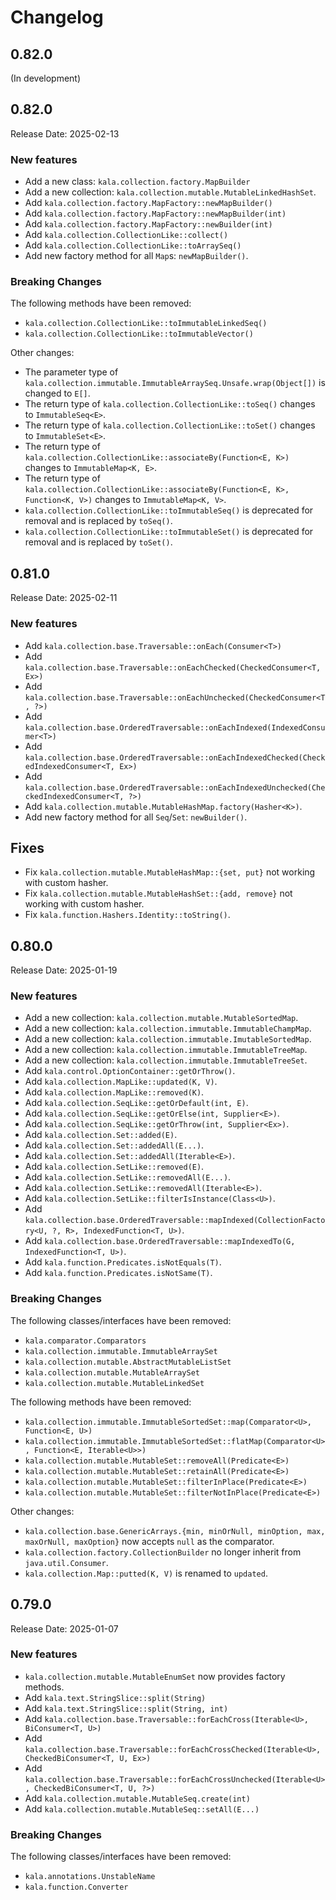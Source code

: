 # Changelog

## 0.82.0

(In development)

## 0.82.0

Release Date: 2025-02-13

### New features

* Add a new class: `kala.collection.factory.MapBuilder`
* Add a new collection: `kala.collection.mutable.MutableLinkedHashSet`.
* Add `kala.collection.factory.MapFactory::newMapBuilder()`
* Add `kala.collection.factory.MapFactory::newMapBuilder(int)`
* Add `kala.collection.factory.MapFactory::newBuilder(int)`
* Add `kala.collection.CollectionLike::collect()`
* Add `kala.collection.CollectionLike::toArraySeq()`
* Add new factory method for all `Map`s: `newMapBuilder()`.

### Breaking Changes

The following methods have been removed:

* `kala.collection.CollectionLike::toImmutableLinkedSeq()`
* `kala.collection.CollectionLike::toImmutableVector()`

Other changes:

* The parameter type of `kala.collection.immutable.ImmutableArraySeq.Unsafe.wrap(Object[])` is changed to `E[]`.
* The return type of `kala.collection.CollectionLike::toSeq()` changes to `ImmutableSeq<E>`.
* The return type of `kala.collection.CollectionLike::toSet()` changes to `ImmutableSet<E>`.
* The return type of `kala.collection.CollectionLike::associateBy(Function<E, K>)` changes to `ImmutableMap<K, E>`.
* The return type of `kala.collection.CollectionLike::associateBy(Function<E, K>, Function<K, V>)` changes to `ImmutableMap<K, V>`.
* `kala.collection.CollectionLike::toImmutableSeq()` is deprecated for removal and is replaced by `toSeq()`.
* `kala.collection.CollectionLike::toImmutableSet()` is deprecated for removal and is replaced by `toSet()`.

## 0.81.0

Release Date: 2025-02-11

### New features

* Add `kala.collection.base.Traversable::onEach(Consumer<T>)`
* Add `kala.collection.base.Traversable::onEachChecked(CheckedConsumer<T, Ex>)`
* Add `kala.collection.base.Traversable::onEachUnchecked(CheckedConsumer<T, ?>)`
* Add `kala.collection.base.OrderedTraversable::onEachIndexed(IndexedConsumer<T>)`
* Add `kala.collection.base.OrderedTraversable::onEachIndexedChecked(CheckedIndexedConsumer<T, Ex>)`
* Add `kala.collection.base.OrderedTraversable::onEachIndexedUnchecked(CheckedIndexedConsumer<T, ?>)`
* Add `kala.collection.mutable.MutableHashMap.factory(Hasher<K>)`.
* Add new factory method for all `Seq`/`Set`: `newBuilder()`.

## Fixes

* Fix `kala.collection.mutable.MutableHashMap::{set, put}` not working with custom hasher.
* Fix `kala.collection.mutable.MutableHashSet::{add, remove}` not working with custom hasher.
* Fix `kala.function.Hashers.Identity::toString()`.

## 0.80.0

Release Date: 2025-01-19

### New features

* Add a new collection: `kala.collection.mutable.MutableSortedMap`.
* Add a new collection: `kala.collection.immutable.ImmutableChampMap`.
* Add a new collection: `kala.collection.immutable.ImutableSortedMap`.
* Add a new collection: `kala.collection.immutable.ImmutableTreeMap`.
* Add a new collection: `kala.collection.immutable.ImmutableTreeSet`.
* Add `kala.control.OptionContainer::getOrThrow()`.
* Add `kala.collection.MapLike::updated(K, V)`.
* Add `kala.collection.MapLike::removed(K)`.
* Add `kala.collection.SeqLike::getOrDefault(int, E)`.
* Add `kala.collection.SeqLike::getOrElse(int, Supplier<E>)`.
* Add `kala.collection.SeqLike::getOrThrow(int, Supplier<Ex>)`.
* Add `kala.collection.Set::added(E)`.
* Add `kala.collection.Set::addedAll(E...)`.
* Add `kala.collection.Set::addedAll(Iterable<E>)`.
* Add `kala.collection.SetLike::removed(E)`.
* Add `kala.collection.SetLike::removedAll(E...)`.
* Add `kala.collection.SetLike::removedAll(Iterable<E>)`.
* Add `kala.collection.SetLike::filterIsInstance(Class<U>)`.
* Add `kala.collection.base.OrderedTraversable::mapIndexed(CollectionFactory<U, ?, R>, IndexedFunction<T, U>)`.
* Add `kala.collection.base.OrderedTraversable::mapIndexedTo(G, IndexedFunction<T, U>)`.
* Add `kala.function.Predicates.isNotEquals(T)`.
* Add `kala.function.Predicates.isNotSame(T)`.

### Breaking Changes

The following classes/interfaces have been removed:

* `kala.comparator.Comparators`
* `kala.collection.immutable.ImmutableArraySet`
* `kala.collection.mutable.AbstractMutableListSet`
* `kala.collection.mutable.MutableArraySet`
* `kala.collection.mutable.MutableLinkedSet`

The following methods have been removed:

* `kala.collection.immutable.ImmutableSortedSet::map(Comparator<U>, Function<E, U>)`
* `kala.collection.immutable.ImmutableSortedSet::flatMap(Comparator<U>, Function<E, Iterable<U>>)`
* `kala.collection.mutable.MutableSet::removeAll(Predicate<E>)`
* `kala.collection.mutable.MutableSet::retainAll(Predicate<E>)`
* `kala.collection.mutable.MutableSet::filterInPlace(Predicate<E>)`
* `kala.collection.mutable.MutableSet::filterNotInPlace(Predicate<E>)`

Other changes:

* `kala.collection.base.GenericArrays.{min, minOrNull, minOption, max, maxOrNull, maxOption}` now accepts `null` as the comparator.
* `kala.collection.factory.CollectionBuilder` no longer inherit from `java.util.Consumer`.
* `kala.collection.Map::putted(K, V)`  is renamed to `updated`.

## 0.79.0

Release Date: 2025-01-07

### New features

* `kala.collection.mutable.MutableEnumSet` now provides factory methods.
* Add `kala.text.StringSlice::split(String)`
* Add `kala.text.StringSlice::split(String, int)`
* Add `kala.collection.base.Traversable::forEachCross(Iterable<U>, BiConsumer<T, U>)`
* Add `kala.collection.base.Traversable::forEachCrossChecked(Iterable<U>, CheckedBiConsumer<T, U, Ex>)`
* Add `kala.collection.base.Traversable::forEachCrossUnchecked(Iterable<U>, CheckedBiConsumer<T, U, ?>)`
* Add `kala.collection.mutable.MutableSeq.create(int)`
* Add `kala.collection.mutable.MutableSeq::setAll(E...)`

### Breaking Changes

The following classes/interfaces have been removed:

* `kala.annotations.UnstableName`
* `kala.function.Converter`
